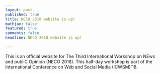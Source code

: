 ```yaml
---
layout: post
published: true
title: NECO 2018 website is up! 
mathjax: false
featured: true
comments: false
headline: NECO 2018 website is up!

---
```

This is an official website for The Third International Workshop on NEws and publiC Opinion (NECO 2018). This half-day workshop is part of the International Conference on Web and Social Media (ICWSM)'18. 
